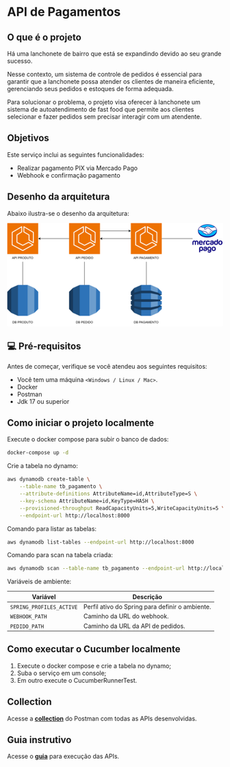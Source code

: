 # API de Pagamentos

## O que é o projeto

Há uma lanchonete de bairro que está se expandindo devido ao seu grande sucesso.

Nesse contexto, um sistema de controle de pedidos é essencial para garantir que a lanchonete possa atender os clientes
de maneira eficiente, gerenciando seus pedidos e estoques de forma adequada.

Para solucionar o problema, o projeto visa oferecer à lanchonete um sistema de autoatendimento de fast food que permite
aos clientes selecionar e fazer pedidos sem precisar interagir com um atendente.

## Objetivos

Este serviço inclui as seguintes funcionalidades:

- Realizar pagamento PIX via Mercado Pago
- Webhook e confirmação pagamento

## Desenho da arquitetura

Abaixo ilustra-se o desenho da arquitetura:

<p align = "center">
  <img src = assets/arquitetura/arquitetura_servicos.svg>
</p>

## 💻 Pré-requisitos

Antes de começar, verifique se você atendeu aos seguintes requisitos:

* Você tem uma máquina `<Windows / Linux / Mac>`.
* Docker
* Postman
* Jdk 17 ou superior

## Como iniciar o projeto localmente

Execute o docker compose para subir o banco de dados:

```bash
docker-compose up -d
```

Crie a tabela no dynamo:

```bash
aws dynamodb create-table \
    --table-name tb_pagamento \
    --attribute-definitions AttributeName=id,AttributeType=S \
    --key-schema AttributeName=id,KeyType=HASH \
    --provisioned-throughput ReadCapacityUnits=5,WriteCapacityUnits=5 \
    --endpoint-url http://localhost:8000
```

Comando para listar as tabelas:

```bash
aws dynamodb list-tables --endpoint-url http://localhost:8000
```

Comando para scan na tabela criada:

```bash
aws dynamodb scan --table-name tb_pagamento --endpoint-url http://localhost:8000
```

Variáveis de ambiente:

| Variável                 | Descrição                                       |
|--------------------------|-------------------------------------------------|
| `SPRING_PROFILES_ACTIVE` | Perfil ativo do Spring para definir o ambiente. |
| `WEBHOOK_PATH`           | Caminho da URL do webhook.                      |
| `PEDIDO_PATH`            | Caminho da URL da API de pedidos.               |

## Como executar o Cucumber localmente

1. Execute o docker compose e crie a tabela no dynamo;
2. Suba o serviço em um console;
3. Em outro execute o CucumberRunnerTest.

## Collection

Acesse a [**collection**](assets/collection/API_PAGAMENTO.postman_collection.json) do Postman com todas as APIs desenvolvidas.

## Guia instrutivo

Acesse o [**guia**](assets/collection/guia.md) para execução das APIs.
